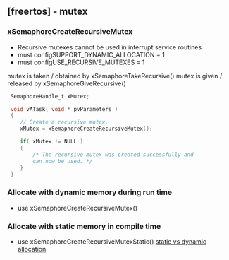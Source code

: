 ## [freertos] - mutex

### xSemaphoreCreateRecursiveMutex
- Recursive mutexes cannot be used in interrupt service routines
- must configSUPPORT_DYNAMIC_ALLOCATION = 1
- must configUSE_RECURSIVE_MUTEXES = 1

mutex is taken / obtained by xSemaphoreTakeRecursive()
mutex is given / released by xSemaphoreGiveRecursive()

```c
 SemaphoreHandle_t xMutex;

 void vATask( void * pvParameters )
 {
    // Create a recursive mutex.
    xMutex = xSemaphoreCreateRecursiveMutex();

    if( xMutex != NULL )
    {
        /* The recursive mutex was created successfully and
        can now be used. */
    }
 }
```

### Allocate with dynamic memory during run time
- use xSemaphoreCreateRecursiveMutex()

### Allocate with static memory in compile time
- use xSemaphoreCreateRecursiveMutexStatic()
[static vs dynamic allocation](https://www.freertos.org/Static_Vs_Dynamic_Memory_Allocation.html)


